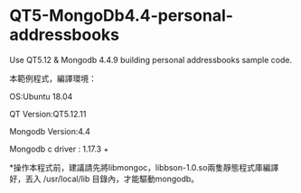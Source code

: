 # QT5-MongoDb4.4-personal-addressbooks

Use QT5.12 &amp; Mongodb 4.4.9 building personal addressbooks sample code. 

本範例程式，編譯環境： 

OS:Ubuntu 18.04 

QT Version:QT5.12.11 

Mongodb Version:4.4 

Mongodb c driver : 1.17.3 + 

*操作本程式前，建議請先將libmongoc，libbson-1.0.so兩隻靜態程式庫編譯好，丟入 /usr/local/lib 目錄內，才能驅動mongodb。


